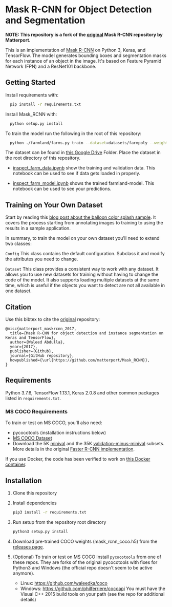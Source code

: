 # Mask R-CNN for Object Detection and Segmentation

**NOTE: This repository is a fork of the [original](https://github.com/matterport/Mask_RCNN.git) Mask R-CNN repository by Matterport.**

This is an implementation of [Mask R-CNN](https://arxiv.org/abs/1703.06870) on Python 3, Keras, and TensorFlow. The model generates bounding boxes and segmentation masks for each instance of an object in the image. It's based on Feature Pyramid Network (FPN) and a ResNet101 backbone.

## Getting Started

Install requirements with:

```bash
  pip install -r requirements.txt
```

Install Mask_RCNN with:

```bash
  python setup.py install
```

To train the model run the following in the root of this repository:

```bash
  python ./farmland/farms.py train --dataset=datasets/farmpoly --weights=coco
```

The dataset can be found in [this Google Drive](https://drive.google.com/open?id=1RtAnQD1BTqPCXl_2qsh3m_bYv50fJZ7a) Folder. Place the dataset in the root directory of this repository.

* [inspect_farm_data.ipynb](farmland/inspect_farm_data.ipynb) show the training and validation data. This notebook can be used to see if data gets loaded in properly.

* [inspect_farm_model.ipynb](farmland/inspect_farm_model.ipynb) shows the trained farmland-model. This notebook can be used to see your predictions.

## Training on Your Own Dataset

Start by reading this [blog post about the balloon color splash sample](https://engineering.matterport.com/splash-of-color-instance-segmentation-with-mask-r-cnn-and-tensorflow-7c761e238b46). It covers the process starting from annotating images to training to using the results in a sample application.

In summary, to train the model on your own dataset you'll need to extend two classes:

```Config```
This class contains the default configuration. Subclass it and modify the attributes you need to change.

```Dataset```
This class provides a consistent way to work with any dataset.
It allows you to use new datasets for training without having to change the code of the model. It also supports loading multiple datasets at the same time, which is useful if the objects you want to detect are not all available in one dataset.

## Citation

Use this bibtex to cite the [original](https://github.com/matterport/Mask_RCNN) repository:

```citation
@misc{matterport_maskrcnn_2017,
  title={Mask R-CNN for object detection and instance segmentation on Keras and TensorFlow},
  author={Waleed Abdulla},
  year={2017},
  publisher={Github},
  journal={GitHub repository},
  howpublished={\url{https://github.com/matterport/Mask_RCNN}},
}
```

## Requirements

Python 3.7.6, TensorFlow 1.13.1, Keras 2.0.8 and other common packages listed in `requirements.txt`.

### MS COCO Requirements

To train or test on MS COCO, you'll also need:

* pycocotools (installation instructions below)
* [MS COCO Dataset](http://cocodataset.org/#home)
* Download the 5K [minival](https://dl.dropboxusercontent.com/s/o43o90bna78omob/instances_minival2014.json.zip?dl=0)
  and the 35K [validation-minus-minival](https://dl.dropboxusercontent.com/s/s3tw5zcg7395368/instances_valminusminival2014.json.zip?dl=0)
  subsets. More details in the original [Faster R-CNN implementation](https://github.com/rbgirshick/py-faster-rcnn/blob/master/data/README.md).

If you use Docker, the code has been verified to work on
[this Docker container](https://hub.docker.com/r/waleedka/modern-deep-learning/).

## Installation

1. Clone this repository
2. Install dependencies

   ```bash
   pip3 install -r requirements.txt
   ```
  
3. Run setup from the repository root directory

    ```bash
    python3 setup.py install
    ```

4. Download pre-trained COCO weights (mask_rcnn_coco.h5) from the [releases page](https://github.com/matterport/Mask_RCNN/releases).
5. (Optional) To train or test on MS COCO install `pycocotools` from one of these repos. They are forks of the original pycocotools with fixes for Python3 and Windows (the official repo doesn't seem to be active anymore).

    * Linux: https://github.com/waleedka/coco
    * Windows: https://github.com/philferriere/cocoapi
    You must have the Visual C++ 2015 build tools on your path (see the repo for additional details)
